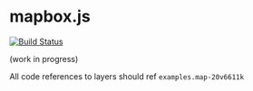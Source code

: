 # mapbox.js

[![Build Status](https://travis-ci.org/mapbox/mapbox.js.png?branch=v1)](https://travis-ci.org/mapbox/mapbox.js)

(work in progress)

All code references to layers should ref `examples.map-20v6611k`

